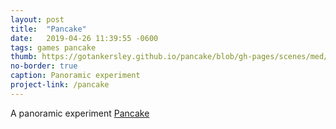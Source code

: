 ```yaml
---
layout: post
title:  "Pancake"
date:   2019-04-26 11:39:55 -0600
tags: games pancake
thumb: https://gotankersley.github.io/pancake/blob/gh-pages/scenes/med/1/f.jpg
no-border: true
caption: Panoramic experiment
project-link: /pancake
---
```

A panoramic experiment
<a href="https://gotankersley.github.io/pancake">Pancake</a>

